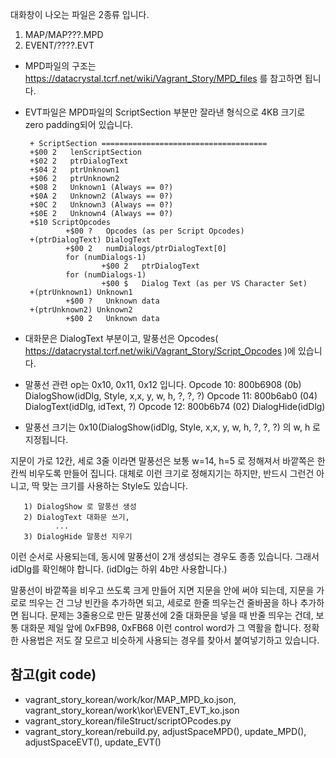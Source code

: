 대화창이 나오는 파일은 2종류 입니다.
1. MAP/MAP???.MPD
2. EVENT/????.EVT

- MPD파일의 구조는 https://datacrystal.tcrf.net/wiki/Vagrant_Story/MPD_files 를 참고하면 됩니다.
- EVT파일은 MPD파일의 ScriptSection 부분만 잘라낸 형식으로 4KB 크기로 zero padding되어 있습니다.

       + ScriptSection =====================================
       +$00	2	lenScriptSection
       +$02	2	ptrDialogText
       +$04	2	ptrUnknown1
       +$06	2	ptrUnknown2
       +$08	2	Unknown1 (Always == 0?)
       +$0A	2	Unknown2 (Always == 0?)
       +$0C	2	Unknown3 (Always == 0?)
       +$0E	2	Unknown4 (Always == 0?)
       +$10 ScriptOpcodes
               +$00	?	Opcodes (as per Script Opcodes)
       +(ptrDialogText) DialogText
               +$00	2	numDialogs/ptrDialogText[0]
               for (numDialogs-1)
                       +$00	2	ptrDialogText
               for (numDialogs-1)
                       +$00	$	Dialog Text (as per VS Character Set)
       +(ptrUnknown1) Unknown1
               +$00	?	Unknown data
       +(ptrUnknown2) Unknown2
               +$00	2	Unknown data


- 대화문은 DialogText 부분이고, 말풍선은 Opcodes( https://datacrystal.tcrf.net/wiki/Vagrant_Story/Script_Opcodes )에 있습니다.
- 말풍선 관련 op는 0x10, 0x11, 0x12 입니다.
       Opcode 10: 800b6908 (0b) DialogShow(idDlg, Style, x,x, y, w, h, ?, ?, ?)
       Opcode 11: 800b6ab0 (04) DialogText(idDlg, idText, ?)
       Opcode 12: 800b6b74 (02) DialogHide(idDlg)

- 말풍선 크기는 0x10(DialogShow(idDlg, Style, x,x, y, w, h, ?, ?, ?) 의 w, h 로 지정됩니다.

지문이 가로 12칸, 세로 3줄 이라면 말풍선은 보통 w=14, h=5 로 정해져서 바깥쪽은 한 칸씩 비우도록 만들어 집니다.
대체로 이런 크기로 정해지기는 하지만, 반드시 그런건 아니고, 딱 맞는 크기를 사용하는 Style도 있습니다. 

       1) DialogShow 로 말풍선 생성
       2) DialogText 대화문 쓰기, 
              ... 
       3) DialogHide 말풍선 지우기 
이런 순서로 사용되는데, 동시에 말풍선이 2개 생성되는 경우도 종종 있습니다.
그래서 idDlg를 확인해야 합니다. (idDlg는 하위 4b만 사용합니다.)

말풍선이 바깥쪽을 비우고 쓰도록 크게 만들어 지면 지문을 안에 써야 되는데, 지문을 가로로 띄우는 건 그냥 빈칸을 추가하면 되고, 세로로 한줄 띄우는건 줄바꿈을 하나 추가하면 됩니다.
문제는 3줄용으로 만든 말풍선에 2줄 대화문을 넣을 때 반줄 띄우는 건데, 보통 대화문 제일 앞에 0xFB98, 0xFB68 이런 control word가 그 역활을 합니다. 정확한 사용법은 저도 잘 모르고 비슷하게 사용되는 경우를 찾아서 붙여넣기하고 있습니다.

## 참고(git code)
- vagrant_story_korean/work/kor/MAP_MPD_ko.json, vagrant_story_korean/work\kor\EVENT_EVT_ko.json
- vagrant_story_korean/fileStruct/scriptOPcodes.py
- vagrant_story_korean/rebuild.py, adjustSpaceMPD(), update_MPD(), adjustSpaceEVT(), update_EVT()

       
